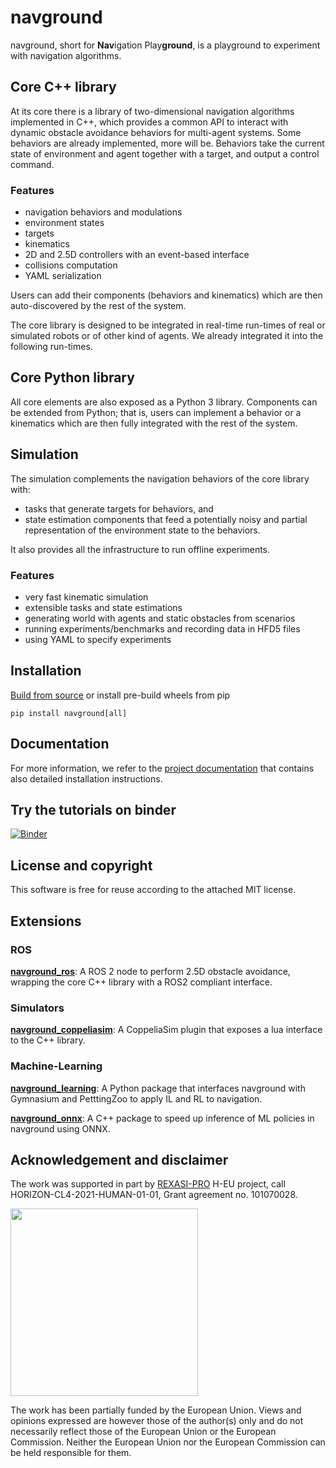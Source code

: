 # navground

navground, short for **Nav**igation Play**ground**, is a playground to experiment with navigation algorithms.

## Core C++ library

At its core there is a library of two-dimensional navigation algorithms implemented in C++, which
provides a common API to interact with dynamic obstacle avoidance behaviors for multi-agent systems. Some behaviors are already implemented, more will be. Behaviors take the current state of environment and agent together with a target, and output a control command. 

### Features

- navigation behaviors and modulations
- environment states
- targets
- kinematics
- 2D and 2.5D controllers with an event-based interface
- collisions computation
- YAML serialization

Users can add their components (behaviors and kinematics) which are then auto-discovered by the rest of the system.

The core library is designed to be integrated in real-time run-times of real or simulated robots or of other kind of agents. We already integrated it into the following run-times.

## Core Python library

All core elements are also exposed as a Python 3 library. Components can be extended from Python;
that is, users can implement a behavior or a kinematics which are then fully integrated with the rest of the system.

## Simulation

The simulation complements the navigation behaviors of the core library with:
- tasks that generate targets for behaviors, and
- state estimation components that feed a potentially noisy and partial representation of the environment state to the behaviors.

It also provides all the infrastructure to run offline experiments.

### Features

- very fast kinematic simulation
- extensible tasks and state estimations
- generating world with agents and static obstacles from scenarios
- running experiments/benchmarks and recording data in HFD5 files
- using YAML to specify experiments

## Installation

[Build from source](https://idsia-robotics.github.io/navground/installation/from_source.html) or install pre-build wheels from pip

```
pip install navground[all]
```

## Documentation

For more information, we refer to the [project documentation](https://idsia-robotics.github.io/navground) that contains also detailed installation instructions.

## Try the tutorials on binder

[![Binder](https://mybinder.org/badge_logo.svg)](https://mybinder.org/v2/gh/idsia-robotics/navground/HEAD?labpath=docs%2Ftutorials)

## License and copyright

This software is free for reuse according to the attached MIT license.


## Extensions

### ROS 

[**navground_ros**](https://github.com/idsia-robotics/navground_ros): A ROS 2 node to perform 2.5D obstacle avoidance, wrapping the core C++ library with a ROS2 compliant interface.

### Simulators 

[**navground_coppeliasim**](https://github.com/idsia-robotics/navground_coppeliasim): A CoppeliaSim plugin that exposes a lua interface to the C++ library.

### Machine-Learning

[**navground_learning**](https://github.com/idsia-robotics/navground_learning): A Python package that interfaces navground with Gymnasium and PetttingZoo to apply IL and RL to navigation.

[**navground_onnx**](https://github.com/idsia-robotics/navground_onnx): A C++ package to speed up inference of ML policies in navground using ONNX. 

## Acknowledgement and disclaimer

The work was supported in part by [REXASI-PRO](https://rexasi-pro.spindoxlabs.com) H-EU project, call HORIZON-CL4-2021-HUMAN-01-01, Grant agreement no. 101070028.

<img src="https://rexasi-pro.spindoxlabs.com/wp-content/uploads/2023/01/Bianco-Viola-Moderno-Minimalista-Logo-e1675187551324.png"  width="300">

The work has been partially funded by the European Union. Views and opinions expressed are however those of the author(s) only and do not necessarily reflect those of the European Union or the European Commission. Neither the European Union nor the European Commission can be held responsible for them.



